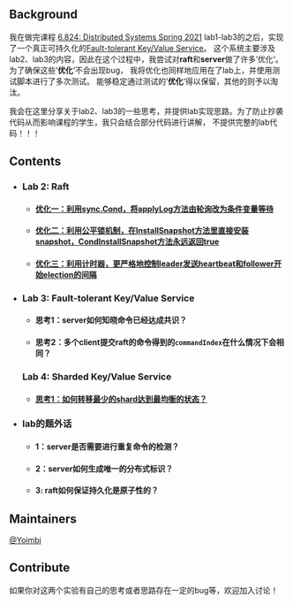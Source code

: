 ## Background
我在做完课程 [6.824: Distributed Systems Spring 2021](http://nil.csail.mit.edu/6.824/2021/) lab1-lab3的之后，实现了一个真正可持久化的[Fault-tolerant Key/Value Service](https://github.com/chong-chonga/FaultTolerantKVService)。
这个系统主要涉及lab2、lab3的内容，因此在这个过程中，我尝试对**raft**和**server**做了许多’优化‘。为了确保这些’**优化**‘不会出现bug， 我将优化也同样地应用在了lab上，并使用测试脚本进行了多次测试。
能够稳定通过测试的’**优化**‘得以保留，其他的则予以淘汰。

我会在这里分享关于lab2、lab3的一些思考，并提供lab实现思路。为了防止抄袭代码从而影响课程的学生，我只会结合部分代码进行讲解，
不提供完整的lab代码！！！

## Contents
- ### Lab 2: Raft
  - #### [优化一：利用sync.Cond，将applyLog方法由轮询改为条件变量等待](https://github.com/chong-chonga/6.824labs-note-Spring2021/blob/master/note/raft.md#raft%E5%BA%94%E8%AF%A5%E6%80%8E%E6%A0%B7%E5%90%91%E4%B8%8A%E5%B1%82%E7%9A%84service%E5%8F%91%E9%80%81log)
  - #### [优化二：利用公平锁机制，在InstallSnapshot方法里直接安装snapshot，CondInstallSnapshot方法永远返回true](https://github.com/chong-chonga/6.824labs-note-Spring2021/blob/master/note/raft.md#%E4%B8%BA%E4%BB%80%E4%B9%88%E9%9C%80%E8%A6%81condinstallsnapshot)
  - #### [优化三：利用计时器，更严格地控制leader发送heartbeat和follower开始election的间隔](https://github.com/chong-chonga/6.824labs-note-Spring2021/blob/master/note/raft.md#%E8%B0%88%E8%B0%88leader%E5%8F%91%E9%80%81heartbeat%E7%9A%84%E4%BC%98%E5%8C%96)
- ### Lab 3: Fault-tolerant Key/Value Service
  - #### 思考1：server如何知晓命令已经达成共识？
  - #### 思考2：多个client提交raft的命令得到的`commandIndex`在什么情况下会相同？
  ### Lab 4: Sharded Key/Value Service
  - #### [思考1：如何转移最少的shard达到最均衡的状态？](https://github.com/chong-chonga/6.824labs-note-Spring2021/blob/master/note/sharded%20kv.md)
- ### lab的题外话
  - #### 1：server是否需要进行重复命令的检测？
  - #### 2：server如何生成唯一的分布式标识？
  - #### 3: raft如何保证持久化是原子性的？

## Maintainers
[@Yoimbi](https://github.com/chong-chonga)

## Contribute
如果你对这两个实验有自己的思考或者思路存在一定的bug等，欢迎加入讨论！

